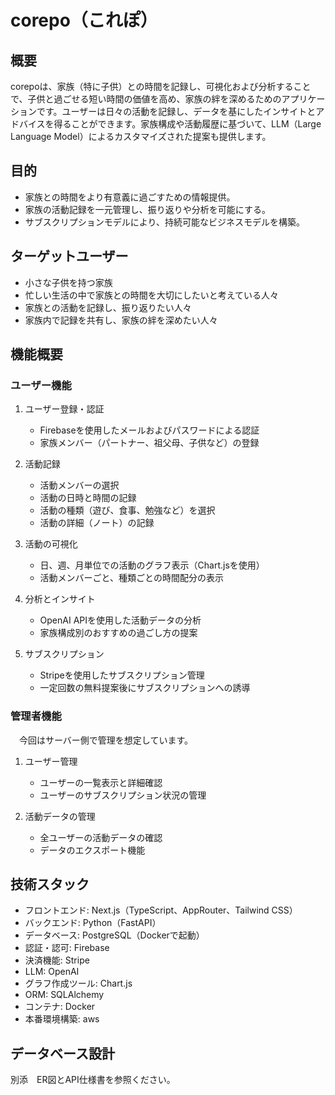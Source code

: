 # corepo（これぽ）
## 概要  
corepoは、家族（特に子供）との時間を記録し、可視化および分析することで、子供と過ごせる短い時間の価値を高め、家族の絆を深めるためのアプリケーションです。ユーザーは日々の活動を記録し、データを基にしたインサイトとアドバイスを得ることができます。家族構成や活動履歴に基づいて、LLM（Large Language Model）によるカスタマイズされた提案も提供します。  

## 目的
- 家族との時間をより有意義に過ごすための情報提供。
- 家族の活動記録を一元管理し、振り返りや分析を可能にする。
- サブスクリプションモデルにより、持続可能なビジネスモデルを構築。

## ターゲットユーザー
- 小さな子供を持つ家族
- 忙しい生活の中で家族との時間を大切にしたいと考えている人々
- 家族との活動を記録し、振り返りたい人々 
- 家族内で記録を共有し、家族の絆を深めたい人々

## 機能概要
### ユーザー機能
1. ユーザー登録・認証
   - Firebaseを使用したメールおよびパスワードによる認証
   - 家族メンバー（パートナー、祖父母、子供など）の登録

2. 活動記録
   - 活動メンバーの選択
   - 活動の日時と時間の記録 
   - 活動の種類（遊び、食事、勉強など）を選択
   - 活動の詳細（ノート）の記録

3. 活動の可視化
   - 日、週、月単位での活動のグラフ表示（Chart.jsを使用）
   - 活動メンバーごと、種類ごとの時間配分の表示

4. 分析とインサイト
   - OpenAI APIを使用した活動データの分析
   - 家族構成別のおすすめの過ごし方の提案

5. サブスクリプション
   - Stripeを使用したサブスクリプション管理
   - 一定回数の無料提案後にサブスクリプションへの誘導

### 管理者機能
　今回はサーバー側で管理を想定しています。
1. ユーザー管理
   - ユーザーの一覧表示と詳細確認
   - ユーザーのサブスクリプション状況の管理

2. 活動データの管理
   - 全ユーザーの活動データの確認
   - データのエクスポート機能

## 技術スタック
 - フロントエンド: Next.js（TypeScript、AppRouter、Tailwind CSS）
 - バックエンド: Python（FastAPI）
 - データベース: PostgreSQL（Dockerで起動）
 - 認証・認可: Firebase
 - 決済機能: Stripe
 - LLM: OpenAI
 - グラフ作成ツール: Chart.js
 - ORM: SQLAlchemy
 - コンテナ: Docker
 - 本番環境構築: aws

## データベース設計  
 別添　ER図とAPI仕様書を参照ください。